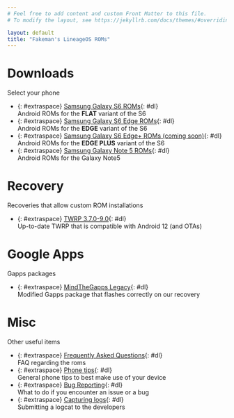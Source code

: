 ```yaml
---
# Feel free to add content and custom Front Matter to this file.
# To modify the layout, see https://jekyllrb.com/docs/themes/#overriding-theme-defaults

layout: default
title: "Fakeman's LineageOS ROMs"
---
```

# Downloads
Select your phone
- {: #extraspace} [Samsung Galaxy S6 ROMs](/downloads/s6){: #dl} <br>
Android ROMs for the **FLAT** variant of the S6
- {: #extraspace} [Samsung Galaxy S6 Edge ROMs](/downloads/s6edge){: #dl}<br>
Android ROMs for the **EDGE** variant of the S6
- {: #extraspace} [Samsung Galaxy S6 Edge+ ROMs (coming soon)](/downloads/s6edgeplus){: #dl}<br>
Android ROMs for the **EDGE PLUS** variant of the S6
- {: #extraspace} [Samsung Galaxy Note 5 ROMs](/downloads/note5){: #dl}<br>
Android ROMs for the Galaxy Note5

# Recovery
Recoveries that allow custom ROM installations
- {: #extraspace} [TWRP 3.7.0-9.0](/downloads/twrp){: #dl}<br>
Up-to-date TWRP that is compatible with Android 12 (and OTAs)

# Google Apps
Gapps packages
- {: #extraspace} [MindTheGapps Legacy](/downloads/mindthegapps){: #dl}<br>
Modified Gapps package that flashes correctly on our recovery

# Misc
Other useful items
- {: #extraspace} [Frequently Asked Questions](/faq){: #dl} <br>
FAQ regarding the roms
- {: #extraspace} [Phone tips](/tips){: #dl} <br>
General phone tips to best make use of your device
- {: #extraspace} [Bug Reporting](/bugreport){: #dl} <br>
What to do if you encounter an issue or a bug
- {: #extraspace} [Capturing logs](/logcat){: #dl} <br>
Submitting a logcat to the developers